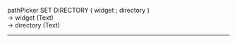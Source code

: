 ﻿pathPicker SET DIRECTORY ( widget ; directory )   -> widget (Text)   -> directory (Text)  ________________________________________________________